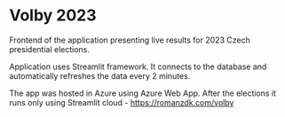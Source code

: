 # Volby 2023

Frontend of the application presenting live results for 2023 Czech presidential elections.

Application uses Streamlit framework. It connects to the database and automatically refreshes the data every 2 minutes.

The app was hosted in Azure using Azure Web App. After the elections it runs only using Streamlit cloud - https://romanzdk.com/volby

